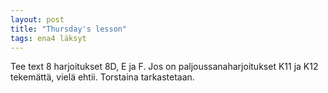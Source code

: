 ```yaml
---
layout: post
title: "Thursday's lesson"
tags: ena4 läksyt
---
```


Tee text 8 harjoitukset 8D, E ja F. Jos on paljoussanaharjoitukset K11 ja K12 tekemättä, vielä ehtii. Torstaina tarkastetaan.